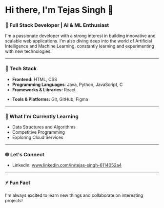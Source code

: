 # Hi there, I'm Tejas Singh 👋

### 🚀 Full Stack Developer | AI & ML Enthusiast

I'm a passionate developer with a strong interest in building innovative and scalable web applications. I'm also diving deep into the world of Artificial Intelligence and Machine Learning, constantly learning and experimenting with new technologies.

---

### 🔧 Tech Stack
- **Frontend:** HTML, CSS
- **Programming Languages**: Java, Python, JavaScript, C
- **Frameworks & Libraries:** React
<!--- **Databases:** MongoDB, MySQL, PostgreSQL -->
- **Tools & Platforms:** Git, GitHub, Figma

---

### 🌱 What I'm Currently Learning
- Data Structures and Algorithms
- Competitive Programming
- Exploring Cloud Services

---
<!--
### 🛠️ Projects
- **[Project 1 Name]**: A full stack web application that [brief description of the project].
- **[Project 2 Name]**: An AI/ML-powered tool that [brief description of the project].

---
-->
### 🌐 Let's Connect
- LinkedIn: www.linkedin.com/in/tejas-singh-6114052a4

---

### ⚡ Fun Fact
I'm always excited to learn new things and collaborate on interesting projects!
